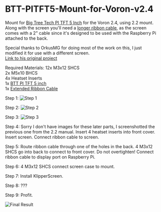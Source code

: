 # BTT-PITFT5-Mount-for-Voron-v2.4

Mount for [Big Tree Tech PI TFT 5 Inch](https://www.amazon.com/dp/B08F1WMQ1J/ref=cm_sw_em_r_mt_dp_X6HDGQYNXN14MC008QEW?_encoding=UTF8&psc=1) for the Voron 2.4, using 2.2 mount. Along with the screen you'll need a [longer ribbon cable](https://www.amazon.com/gp/product/B00I6LJ19G/ref=ppx_yo_dt_b_asin_title_o00_s00?ie=UTF8&psc=1), as the screen comes with a 2" cable since it's designed to be used with the Raspberry Pi attached to the back.

Special thanks to OrkusMG for doing most of the work on this, I just modified it for use with a different screen.<br>[Link to his original project](https://github.com/VoronDesign/VoronUsers/tree/master/legacy_printers/printer_mods/OrkusMG/Waveshare5inchHDMILCDscreenCover)

Required Materials:
12x M3x12 SHCS<br>
2x M5x10 BHCS<br>
4x Heatset Inserts<br>
1x [BTT PI TFT 5 inch](https://www.amazon.com/dp/B08F1WMQ1J/ref=cm_sw_em_r_mt_dp_X6HDGQYNXN14MC008QEW?_encoding=UTF8&psc=1)<br>
1x [Extended Ribbon Cable](https://www.amazon.com/gp/product/B00I6LJ19G/ref=ppx_yo_dt_b_asin_title_o00_s00?ie=UTF8&psc=1)<br>

Step 1: 
![Step 1](https://raw.githubusercontent.com/smaseface/BTT-PITFT5-Mount-for-Voron-v2.4/main/step%201.png)

Step 2: 
![Step 2](https://raw.githubusercontent.com/smaseface/BTT-PITFT5-Mount-for-Voron-v2.4/main/step%202.png)

Step 3: 
![Step 3](https://raw.githubusercontent.com/smaseface/BTT-PITFT5-Mount-for-Voron-v2.4/main/step%203.png)

Step 4: Sorry I don't have images for these later parts, I screenshotted the previous one from the 2.2 manual.
Insert 4 heatset inserts into front cover. Insert screen. Connect ribbon cable to screen.

Step 5: Route ribbon cable through one of the holes in the back. 4 M3x12 SHCS go into back to connect to front cover. Do not overtighten!
Connect ribbon cable to display port on Raspberry Pi.

Step 6: 4 M3x12 SHCS connect screen case to mount.

Step 7: Install KlipperScreen.

Step 8: ???

Step 9: Profit.

![Final Result](https://raw.githubusercontent.com/smaseface/BTT-PITFT5-Mount-for-Voron-v2.4/main/IMG_0361.jpg)

